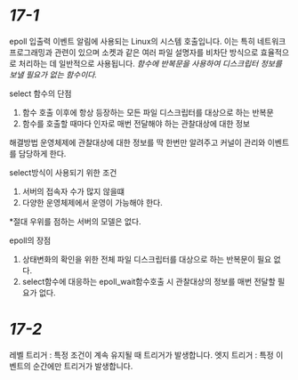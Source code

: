 
# *17-1*

epoll
입출력 이벤트 알림에 사용되는 Linux의 시스템 호출입니다. 이는 특히 네트워크 프로그래밍과 관련이 있으며 소켓과 같은 여러 파일 설명자를 비차단 방식으로 효율적으로 처리하는 데 일반적으로 사용됩니다.
*함수에 반복문을 사용하여 디스크립터 정보를 보낼 필요가 없는 함수이다.*

select 함수의 단점
1. 함수 호출 이후에 항상 등장하는 모든 파일 디스크립터를 대상으로 하는 반복문
2. 함수를 호출할 때마다 인자로 매번 전달해야 하는 관찰대상에 대한 정보

해결방법
운영체제에 관찰대상에 대한 정보를 딱 한번만 알려주고 커널이 관리와 이벤트를 담당하게 한다.

select방식이 사용되기 위한 조건
1. 서버의 접속자 수가 많지 않을떄
2. 다양한 운영체제에서 운영이 가능해야 한다.

*절대 우위를 점하는 서버의 모델은 없다.

epoll의 장점
1. 상태변화의 확인을 위한 전체 파일 디스크립터를 대상으로 하는 반복문이 필요 없다.
2. select함수에 대응하는 epoll_wait함수호출 시 관찰대상의 정보를 매번 전달할 필요가 없다.

# *17-2*


레벨 트리거 : 특정 조건이 계속 유지될 때 트리거가 발생합니다.
엣지 트리거 : 특정 이벤트의 순간에만 트리거가 발생합니다.

